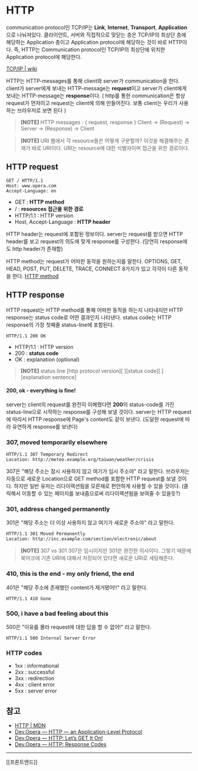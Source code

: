 # HTTP
communication protocol인 TCP/IP는 **Link**, **Internet**, **Transport**, **Application** 으로 나눠져있다. 클라이언트, 서버와 직접적으로 맞닫는 층은 TCP/IP의 최상단 층에 해당하는 Application 층이고 Application protocol에 해당하는 것이 바로 HTTP이다. 즉, HTTP는 Communication protocol인 TCP/IP의 최상단에 위치한 Application protocol에 해당한다.

[TCP/IP | wiki](https://en.wikipedia.org/wiki/Internet_protocol_suite)

HTTP는 HTTP-messages를 통해 client와 server가 communication을 한다. client가 server에게 보내는 HTTP-message는 **request**이고 server가 client에게 보내는 HTTP-message는 **response**이다. ( http를 통한 communication은 항상 request가 먼저이고 request는 client에 의해 만들어진다. 보통 client는 우리가 사용하는 브라우저로 보면 된다 )

> **[NOTE]** HTTP messages : { request, response }
> Client -> (Request) -> Server -> (Response) -> Client

> **[NOTE]** URI
> 웹에서 각 resource들은 어떻게 구분할까? 이것을 해결해주는 존재가 바로 URI이다. URI는 resource에 대한 식별자이며 접근을 위한 경로이다.

## HTTP request
```http
GET / HTTP/1.1
Host: www.opera.com
Accept-Language: en
```
- GET : **HTTP method**
- / : **resources 접근을 위한 경로**
- HTTP/1.1 : HTTP version
- Host, Accept-Language : **HTTP header**

HTTP header는 request에 포함된 정보이다. server는 request를 받으면 HTTP header를 보고 request의 의도에 맞게 response를 구성한다. (당연히 response에도 http header가 존재함)

HTTP method는 request가 어떠한 동작을 원하는지를 말한다. OPTIONS, GET, HEAD, POST, PUT, DELETE, TRACE, CONNECT 8가지가 있고 각각이 다른 동작을 한다. [HTTP method](https://datatracker.ietf.org/doc/html/draft-ietf-httpbis-p2-semantics#section-4-3)

## HTTP response
HTTP request는 HTTP method를 통해 어떠한 동작을 하는지 나타내지만 HTTP response는 status code로 어떤 결과인지 나타낸다. status code는 HTTP response의 가장 첫째줄 status-line에 포함된다.
```http
HTTP/1.1 200 OK
```
- HTTP/1.1 : HTTP version
- 200 : **status code**
- OK : explanation (optional)

> **[NOTE]** status line
> [http protocol version][ ][status code][ ][explanation sentence]

#### 200, ok - everything is fine!
server는 client의 request를 완전히 이해했다면 **200**의 status-code를 가진 status-line으로 시작하는 response를 구성해 보낼 것이다. server는 HTTP request에 따라서 HTTP response에 Page's content도 같이 보낸다. (도달한 request에 따라 유연하게 response를 보낸다)

### 307, moved temporarily elsewhere
```http
HTTP/1.1 307 Temporary Redirect
Location: http://meteo.example.org/taiwan/weather/crisis
```

307은 "해당 주소는 잠시 사용하지 않고 여기가 임시 주소야" 라고 말한다. 브라우저는 자동으로 새로운 Location으로 GET method를 포함한 HTTP request를 보낼 것이다. 하지만 일반 유저는 리다이렉션됨을 모른채로 편안하게 사용할 수 있을 것이다. (클릭해서 이동할 수 있는 페이지를 보내줌으로써 리다이렉션됨을 보여줄 수 있을듯?)

### 301, address changed permanently
301은 "해당 주소는 더 이상 사용하지 않고 여기가 새로운 주소야" 라고 말한다.
```http
HTTP/1.1 301 Moved Permanently
Location: http://inc.example.com/section/electronic/about
```

> **[NOTE]** 307 vs 301
> 307은 임시이지만 301은 완전한 이사이다. 그렇기 때문에 북마크에 기존 URI에 대해서 저장되어 있다면 새로운 URI로 세팅해준다.

### 410, this is the end - my only friend, the end
401은 "해당 주소에 존재했던 content가 제거됐어!!" 라고 말한다.
```http
HTTP/1.1 410 Gone
```

### 500, i have a bad feeling about this
500은 "이유를 몰라 request에 대한 답을 할 수 없어!" 라고 말한다.
```http
HTTP/1.1 500 Internal Server Error
```

### HTTP codes
- 1xx : informational
- 2xx : successful
- 3xx : redirection
- 4xx : client error
- 5xx : server error


## 참고
- [HTTP | MDN](https://developer.mozilla.org/ko/docs/Web/HTTP)
- [Dev.Opera — HTTP — an Application-Level Protocol](https://dev.opera.com/articles/http-basic-introduction/)
- [Dev.Opera — HTTP: Let’s GET It On!](https://dev.opera.com/articles/http-lets-get-it-on/)
- [Dev.Opera — HTTP: Response Codes](https://dev.opera.com/articles/http-response-codes/)
---
[[프론트엔드]] 